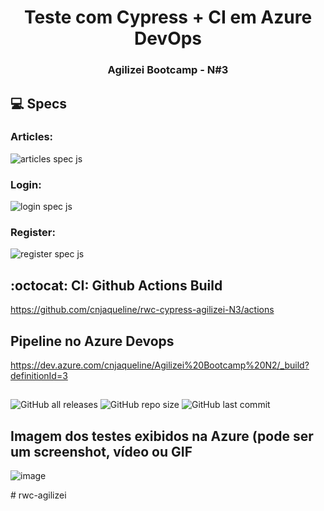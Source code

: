 <h1 align="center">
    Teste com Cypress + CI em Azure DevOps
</h1>
<h3 align="center">
    Agilizei Bootcamp - N#3    
</h3>

## 💻 Specs


### Articles:

![articles spec js](https://user-images.githubusercontent.com/78482349/116488298-6cc75500-a868-11eb-99c6-3efd70a71727.gif)

### Login:
![login spec js](https://user-images.githubusercontent.com/78482349/116488372-9b453000-a868-11eb-9567-a64a6aee037c.gif)

### Register:
![register spec js](https://user-images.githubusercontent.com/78482349/116488438-c465c080-a868-11eb-8b41-9b32d23216a1.gif)


## :octocat: CI: Github Actions Build
https://github.com/cnjaqueline/rwc-cypress-agilizei-N3/actions

## Pipeline no Azure Devops
https://dev.azure.com/cnjaqueline/Agilizei%20Bootcamp%20N2/_build?definitionId=3

##

![GitHub all releases](https://img.shields.io/github/downloads/cnjaqueline/api-cypress-agilizei/total?color=%2300FF00&label=Cypress&logo=cypress)
![GitHub repo size](https://img.shields.io/github/repo-size/cnjaqueline/api-cypress-agilizei)
![GitHub last commit](https://img.shields.io/github/last-commit/cnjaqueline/api-cypress-agilizei?color=%23FFFF00&logo=github)





    
## Imagem dos testes exibidos na Azure (pode ser um screenshot, vídeo ou GIF

![image](https://user-images.githubusercontent.com/78482349/114283260-45c2f380-9a1f-11eb-8871-7db7db5e14f5.png)


﻿# rwc-agilizei
